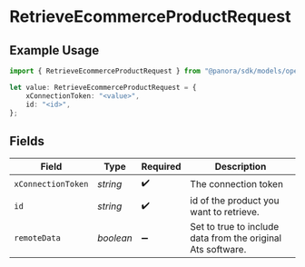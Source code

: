 # RetrieveEcommerceProductRequest

## Example Usage

```typescript
import { RetrieveEcommerceProductRequest } from "@panora/sdk/models/operations";

let value: RetrieveEcommerceProductRequest = {
    xConnectionToken: "<value>",
    id: "<id>",
};
```

## Fields

| Field                                                       | Type                                                        | Required                                                    | Description                                                 |
| ----------------------------------------------------------- | ----------------------------------------------------------- | ----------------------------------------------------------- | ----------------------------------------------------------- |
| `xConnectionToken`                                          | *string*                                                    | :heavy_check_mark:                                          | The connection token                                        |
| `id`                                                        | *string*                                                    | :heavy_check_mark:                                          | id of the product you want to retrieve.                     |
| `remoteData`                                                | *boolean*                                                   | :heavy_minus_sign:                                          | Set to true to include data from the original Ats software. |